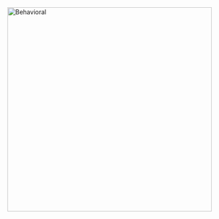 <img width="461" alt="Behavioral" src="https://user-images.githubusercontent.com/94290963/143055089-7d2451f4-39ee-45c4-a942-b4e22d1781c4.png">
